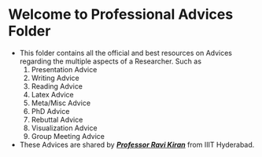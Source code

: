 # Welcome to Professional Advices Folder
- This folder contains all the official and best resources on Advices regarding the multiple aspects of a Researcher. Such as
  1. Presentation Advice
  2. Writing Advice
  3. Reading Advice 
  4. Latex Advice
  5. Meta/Misc Advice
  6. PhD Advice
  7. Rebuttal Advice
  8. Visualization Advice
  9. Group Meeting Advice
- These Advices are shared by [***Professor Ravi Kiran***](https://ravika.github.io) from IIIT Hyderabad. 